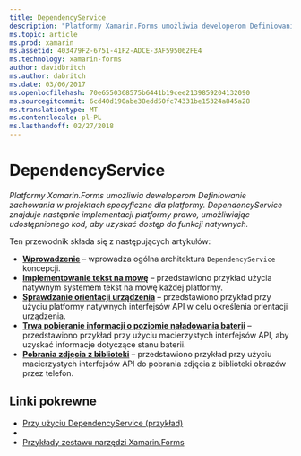 ```yaml
---
title: DependencyService
description: "Platformy Xamarin.Forms umożliwia deweloperom Definiowanie zachowania w projektach specyficzne dla platformy. DependencyService znajduje następnie implementacji platformy prawo, umożliwiając udostępnionego kod, aby uzyskać dostęp do funkcji natywnych."
ms.topic: article
ms.prod: xamarin
ms.assetid: 403479F2-6751-41F2-ADCE-3AF595062FE4
ms.technology: xamarin-forms
author: davidbritch
ms.author: dabritch
ms.date: 03/06/2017
ms.openlocfilehash: 70e6550368575b6441b19cee2139859204132090
ms.sourcegitcommit: 6cd40d190abe38edd50fc74331be15324a845a28
ms.translationtype: MT
ms.contentlocale: pl-PL
ms.lasthandoff: 02/27/2018
---
```

# <a name="dependencyservice"></a>DependencyService

_Platformy Xamarin.Forms umożliwia deweloperom Definiowanie zachowania w projektach specyficzne dla platformy. DependencyService znajduje następnie implementacji platformy prawo, umożliwiając udostępnionego kod, aby uzyskać dostęp do funkcji natywnych._

Ten przewodnik składa się z następujących artykułów:

- **[Wprowadzenie](introduction.md)**  &ndash; wprowadza ogólna architektura `DependencyService` koncepcji.
- **[Implementowanie tekst na mowę](text-to-speech.md)**  &ndash; przedstawiono przykład użycia natywnym systemem tekst na mowę każdej platformy.
- **[Sprawdzanie orientacji urządzenia](device-orientation.md)**  &ndash; przedstawiono przykład przy użyciu platformy natywnych interfejsów API w celu określenia orientacji urządzenia.
- **[Trwa pobieranie informacji o poziomie naładowania baterii](battery-info.md)**  &ndash; przedstawiono przykład przy użyciu macierzystych interfejsów API, aby uzyskać informacje dotyczące stanu baterii.
- **[Pobrania zdjęcia z biblioteki](photo-picker.md)**  &ndash; przedstawiono przykład przy użyciu macierzystych interfejsów API do pobrania zdjęcia z biblioteki obrazów przez telefon.


## <a name="related-links"></a>Linki pokrewne

- [Przy użyciu DependencyService (przykład)](https://developer.xamarin.com/samples/UsingDependencyService)
- [](https://developer.xamarin.com/samples/xamarin-forms/DependencyService/DependencyServiceSample)
- [Przykłady zestawu narzędzi Xamarin.Forms](https://github.com/xamarin/xamarin-forms-samples)
